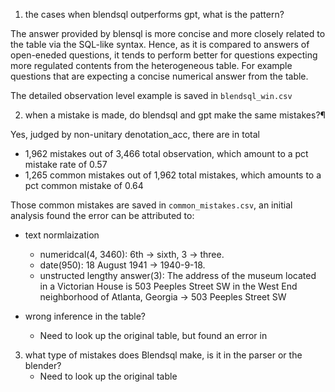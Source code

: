 1. the cases when blendsql outperforms gpt, what is the pattern?

The answer provided by blensql is more concise and more closely related to the table via the SQL-like syntax. Hence, as it is compared to answers of open-eneded questions, it tends to perform better for questions expecting more regulated contents from the heterogeneous table. 
For example questions that are expecting a concise numerical answer from the table.

The detailed observation level example is saved in `blendsql_win.csv`

2. when a mistake is made, do blendsql and gpt make the same mistakes?¶

Yes, judged by non-unitary denotation_acc, there are in total 
    
- 1,962 mistakes out of 3,466 total observation, which amount to a pct mistake rate of 0.57 
- 1,265 common mistakes out of 1,962 total mistakes, which amounts to a pct common mistake of 0.64

Those common mistakes are saved in `common_mistakes.csv`, an initial analysis found the error can be attributed to:
- text normlaization
    * numeridcal(4, 3460): 6th -> sixth, 3 -> three.
    * date(950): 18 August 1941 -> 1940-9-18.
    * unstructed lengthy answer(3): The address of the museum located in a Victorian House is 503 Peeples Street SW in the West End neighborhood of Atlanta, Georgia -> 503 Peeples Street SW

- wrong inference in the table?
    * Need to look up the original table, but found an error in 

3. what type of mistakes does Blendsql make, is it in the parser or the blender?
    * Need to look up the original table
